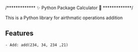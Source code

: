 /*************  ✨ Python Package Calculator 🌟  *************/

This is a Python library for airthmatic operations addition

## Features
    - Add: add(234, 34, 234 ,21)
